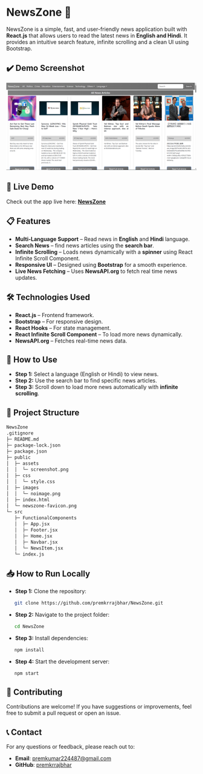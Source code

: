 # NewsZone 📰

NewsZone is a simple, fast, and user-friendly news application built with **React.js** that allows users to read the latest news in **English and Hindi**. It provides an intuitive search feature, infinite scrolling and a clean UI using Bootstrap.

## ✔️ Demo Screenshot

![Screenshot of NewsZone](/public/assets/screenshot.png)

## 🔗 Live Demo

Check out the app live here: **[NewsZone](https://news-zone-zeta.vercel.app/)**

## 📋 Features

- **Multi-Language Support** – Read news in **English** and **Hindi** language.
- **Search News** – find news articles using the **search bar**.
- **Infinite Scrolling** – Loads news dynamically with a **spinner** using React Infinite Scroll Component.
- **Responsive UI** – Designed using **Bootstrap** for a smooth experience.
- **Live News Fetching** – Uses **NewsAPI.org** to fetch real time news updates.

## 🛠️ Technologies Used

- **React.js** – Frontend framework.
- **Bootstrap** – For responsive design.
- **React Hooks** – For state management.
- **React Infinite Scroll Component** – To load more news dynamically.
- **NewsAPI.org** – Fetches real-time news data.

## 🚀 How to Use

- **Step 1:** Select a language (English or Hindi) to view news.
- **Step 2:** Use the search bar to find specific news articles.
- **Step 3:** Scroll down to load more news automatically with **infinite scrolling**.

## 📂 Project Structure

```
NewsZone
.gitignore
├─ README.md
├─ package-lock.json
├─ package.json
├─ public
│  ├─ assets
│  │  └─ screenshot.png
│  ├─ css
│  │  └─ style.css
│  ├─ images
│  │  └─ noimage.png
│  ├─ index.html
│  └─ newszone-favicon.png
└─ src
   ├─ FunctionalComponents
   │  ├─ App.jsx
   │  ├─ Footer.jsx
   │  ├─ Home.jsx
   │  ├─ Navbar.jsx
   │  └─ NewsItem.jsx
   └─ index.js
```

## 📥 How to Run Locally

- **Step 1:** Clone the repository:

```bash
   git clone https://github.com/premkrrajbhar/NewsZone.git
```

- **Step 2:** Navigate to the project folder:

```bash
   cd NewsZone
```

- **Step 3:** Install dependencies:

```bash
   npm install
```

- **Step 4:** Start the development server:

```bash
   npm start
```

## 🤝 Contributing

Contributions are welcome! If you have suggestions or improvements, feel free to submit a pull request or open an issue.

## 📞 Contact

For any questions or feedback, please reach out to:

- **Email**: [premkumar224487@gmail.com](mailto:premkumar224487@gmail.com)
- **GitHub**: [premkrrajbhar](https://github.com/premkrrajbhar)